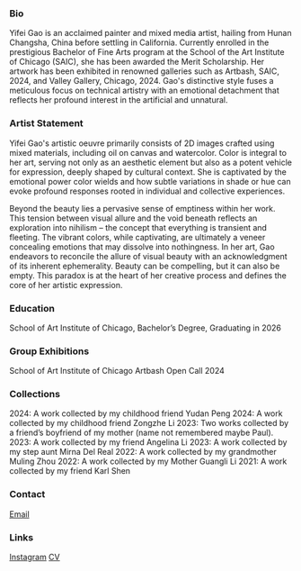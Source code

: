### Bio

Yifei Gao is an acclaimed painter and mixed media artist, hailing from Hunan Changsha, China before settling in California. Currently enrolled in the prestigious Bachelor of Fine Arts program at the School of the Art Institute of Chicago (SAIC), she has been awarded the Merit Scholarship. Her artwork has been exhibited in renowned galleries such as Artbash, SAIC, 2024, and Valley Gallery, Chicago, 2024. Gao's distinctive style fuses a meticulous focus on technical artistry with an emotional detachment that reflects her profound interest in the artificial and unnatural.

### Artist Statement

Yifei Gao's artistic oeuvre primarily consists of 2D images crafted using mixed materials, including oil on canvas and watercolor. Color is integral to her art, serving not only as an aesthetic element but also as a potent vehicle for expression, deeply shaped by cultural context. She is captivated by the emotional power color wields and how subtle variations in shade or hue can evoke profound responses rooted in individual and collective experiences.

Beyond the beauty lies a pervasive sense of emptiness within her work. This tension between visual allure and the void beneath reflects an exploration into nihilism – the concept that everything is transient and fleeting. The vibrant colors, while captivating, are ultimately a veneer concealing emotions that may dissolve into nothingness. In her art, Gao endeavors to reconcile the allure of visual beauty with an acknowledgment of its inherent ephemerality. Beauty can be compelling, but it can also be empty. This paradox is at the heart of her creative process and defines the core of her artistic expression.

### Education
School of Art Institute of Chicago, Bachelor’s Degree, Graduating in 2026

### Group Exhibitions
School of Art Institute of Chicago Artbash Open Call 2024

### Collections
2024: A work collected by my childhood friend Yudan Peng
2024: A work collected by my childhood friend Zongzhe Li
2023: Two works collected by a friend’s boyfriend of my mother (name not remembered maybe Paul).
2023: A work collected by my friend Angelina Li
2023: A work collected by my step aunt Mirna Del Real
2022: A work collected by my grandmother Muling Zhou
2022: A work collected by my Mother Guangli Li
2021: A work collected by my friend Karl Shen

### Contact
[Email](mailto:faygao1121@gmail.com)

### Links
[Instagram](https://www.instagram.com/fay_yifeigao_artwork/)
[CV](/cv.pdf)

